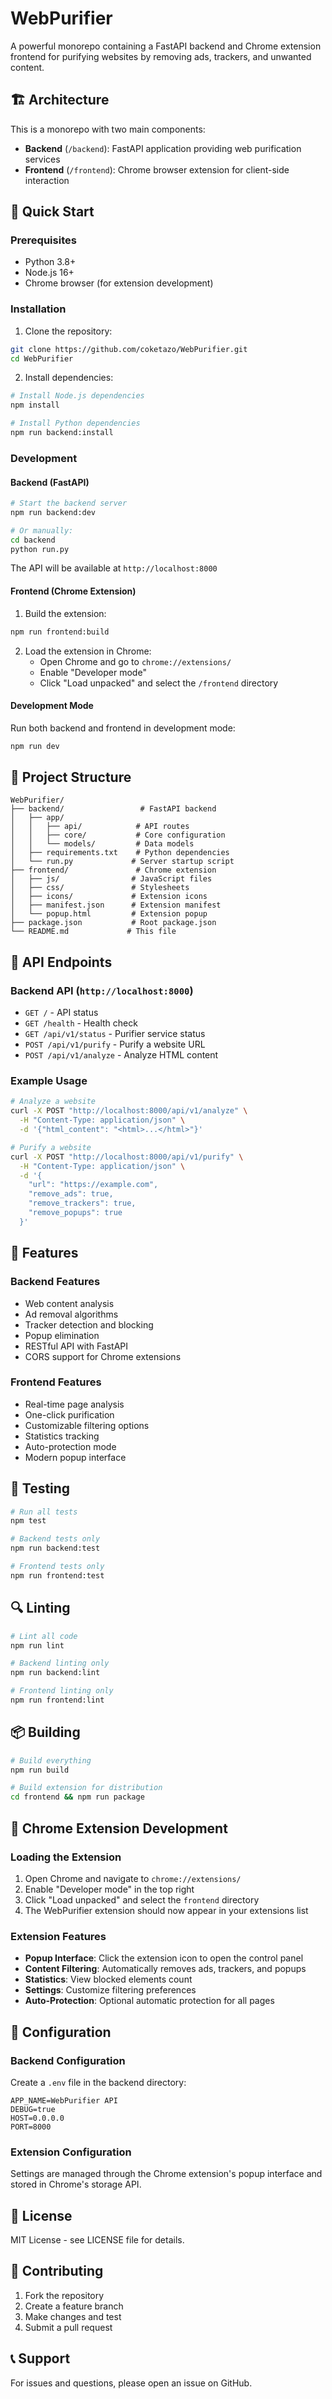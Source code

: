 # WebPurifier

A powerful monorepo containing a FastAPI backend and Chrome extension frontend for purifying websites by removing ads, trackers, and unwanted content.

## 🏗️ Architecture

This is a monorepo with two main components:

- **Backend** (`/backend`): FastAPI application providing web purification services
- **Frontend** (`/frontend`): Chrome browser extension for client-side interaction

## 🚀 Quick Start

### Prerequisites

- Python 3.8+
- Node.js 16+
- Chrome browser (for extension development)

### Installation

1. Clone the repository:
```bash
git clone https://github.com/coketazo/WebPurifier.git
cd WebPurifier
```

2. Install dependencies:
```bash
# Install Node.js dependencies
npm install

# Install Python dependencies
npm run backend:install
```

### Development

#### Backend (FastAPI)

```bash
# Start the backend server
npm run backend:dev

# Or manually:
cd backend
python run.py
```

The API will be available at `http://localhost:8000`

#### Frontend (Chrome Extension)

1. Build the extension:
```bash
npm run frontend:build
```

2. Load the extension in Chrome:
   - Open Chrome and go to `chrome://extensions/`
   - Enable "Developer mode"
   - Click "Load unpacked" and select the `/frontend` directory

#### Development Mode

Run both backend and frontend in development mode:
```bash
npm run dev
```

## 📁 Project Structure

```
WebPurifier/
├── backend/                 # FastAPI backend
│   ├── app/
│   │   ├── api/            # API routes
│   │   ├── core/           # Core configuration
│   │   └── models/         # Data models
│   ├── requirements.txt    # Python dependencies
│   └── run.py             # Server startup script
├── frontend/               # Chrome extension
│   ├── js/                # JavaScript files
│   ├── css/               # Stylesheets
│   ├── icons/             # Extension icons
│   ├── manifest.json      # Extension manifest
│   └── popup.html         # Extension popup
├── package.json           # Root package.json
└── README.md             # This file
```

## 🔧 API Endpoints

### Backend API (`http://localhost:8000`)

- `GET /` - API status
- `GET /health` - Health check
- `GET /api/v1/status` - Purifier service status
- `POST /api/v1/purify` - Purify a website URL
- `POST /api/v1/analyze` - Analyze HTML content

### Example Usage

```bash
# Analyze a website
curl -X POST "http://localhost:8000/api/v1/analyze" \
  -H "Content-Type: application/json" \
  -d '{"html_content": "<html>...</html>"}'

# Purify a website
curl -X POST "http://localhost:8000/api/v1/purify" \
  -H "Content-Type: application/json" \
  -d '{
    "url": "https://example.com",
    "remove_ads": true,
    "remove_trackers": true,
    "remove_popups": true
  }'
```

## 🎯 Features

### Backend Features
- Web content analysis
- Ad removal algorithms
- Tracker detection and blocking
- Popup elimination
- RESTful API with FastAPI
- CORS support for Chrome extensions

### Frontend Features
- Real-time page analysis
- One-click purification
- Customizable filtering options
- Statistics tracking
- Auto-protection mode
- Modern popup interface

## 🧪 Testing

```bash
# Run all tests
npm test

# Backend tests only
npm run backend:test

# Frontend tests only
npm run frontend:test
```

## 🔍 Linting

```bash
# Lint all code
npm run lint

# Backend linting only
npm run backend:lint

# Frontend linting only
npm run frontend:lint
```

## 📦 Building

```bash
# Build everything
npm run build

# Build extension for distribution
cd frontend && npm run package
```

## 🤝 Chrome Extension Development

### Loading the Extension

1. Open Chrome and navigate to `chrome://extensions/`
2. Enable "Developer mode" in the top right
3. Click "Load unpacked" and select the `frontend` directory
4. The WebPurifier extension should now appear in your extensions list

### Extension Features

- **Popup Interface**: Click the extension icon to open the control panel
- **Content Filtering**: Automatically removes ads, trackers, and popups
- **Statistics**: View blocked elements count
- **Settings**: Customize filtering preferences
- **Auto-Protection**: Optional automatic protection for all pages

## 🔧 Configuration

### Backend Configuration

Create a `.env` file in the backend directory:

```env
APP_NAME=WebPurifier API
DEBUG=true
HOST=0.0.0.0
PORT=8000
```

### Extension Configuration

Settings are managed through the Chrome extension's popup interface and stored in Chrome's storage API.

## 📄 License

MIT License - see LICENSE file for details.

## 🤝 Contributing

1. Fork the repository
2. Create a feature branch
3. Make changes and test
4. Submit a pull request

## 📞 Support

For issues and questions, please open an issue on GitHub.